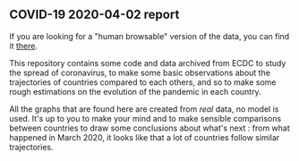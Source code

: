 ##  COVID-19 2020-04-02 report

If you are looking for a "human browsable" version of the data, you can find it [there](https://madlag.github.io/coronavirus_study/).

This repository contains some code and data archived from ECDC to study the spread of coronavirus, 
to make some basic observations about the trajectories of countries compared to each others, and so
to make some rough estimations on the evolution of the pandemic in each country.

All the graphs that are found here are created from _real_ data, no model is used. It's up to you to make
your mind and to make sensible comparisons between countries to draw some conclusions about what's next : 
from what happened in March 2020, it looks like that a lot of countries follow similar trajectories.


